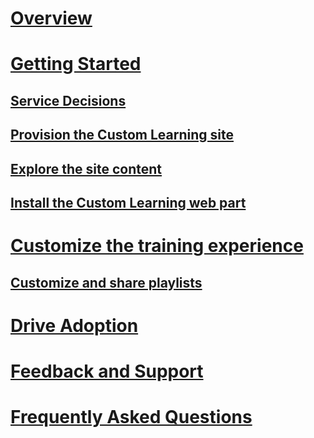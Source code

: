# [Overview](index.md)
# [Getting Started](prereqs.md)
## [Service Decisions](servicedecisions.md)
## [Provision the Custom Learning site](installsitepackage.md)
## [Explore the site content](sitecontent.md)
## [Install the Custom Learning web part](installwebpart.md)
# [Customize the training experience](customization.md)
## [Customize and share playlists](customplaylist.md)
# [Drive Adoption](driveadoption.md)
# [Feedback and Support](feedback.md)
# [Frequently Asked Questions](faq.md)

